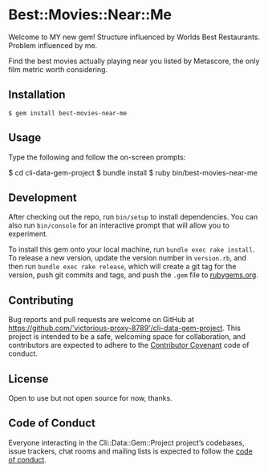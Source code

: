 # Best::Movies::Near::Me

Welcome to MY new gem! Structure influenced by Worlds Best Restaurants. Problem influenced by me.

Find the best movies actually playing near you listed by Metascore, the only film metric worth considering.

## Installation

    $ gem install best-movies-near-me

## Usage

Type the following and follow the on-screen prompts: 

$ cd cli-data-gem-project
$ bundle install
$ ruby bin/best-movies-near-me

## Development

After checking out the repo, run `bin/setup` to install dependencies. You can also run `bin/console` for an interactive prompt that will allow you to experiment.

To install this gem onto your local machine, run `bundle exec rake install`. To release a new version, update the version number in `version.rb`, and then run `bundle exec rake release`, which will create a git tag for the version, push git commits and tags, and push the `.gem` file to [rubygems.org](https://rubygems.org).

## Contributing

Bug reports and pull requests are welcome on GitHub at https://github.com/'victorious-proxy-8789'/cli-data-gem-project. This project is intended to be a safe, welcoming space for collaboration, and contributors are expected to adhere to the [Contributor Covenant](http://contributor-covenant.org) code of conduct.

## License

Open to use but not open source for now, thanks.

## Code of Conduct

Everyone interacting in the Cli::Data::Gem::Project project’s codebases, issue trackers, chat rooms and mailing lists is expected to follow the [code of conduct](https://github.com/'victorious-proxy-8789'/cli-data-gem-project/blob/master/CODE_OF_CONDUCT.md).

